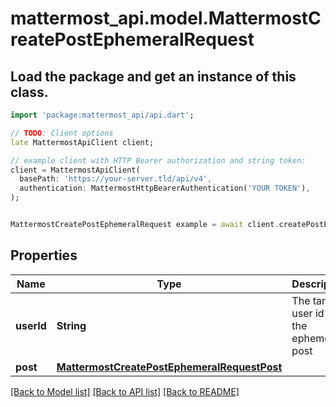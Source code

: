# mattermost_api.model.MattermostCreatePostEphemeralRequest

## Load the package and get an instance of this class.
```dart
import 'package:mattermost_api/api.dart';

// TODO: Client options
late MattermostApiClient client;

// example client with HTTP Bearer authorization and string token:
client = MattermostApiClient(
  basePath: 'https://your-server.tld/api/v4',
  authentication: MattermostHttpBearerAuthentication('YOUR TOKEN'),
);


MattermostCreatePostEphemeralRequest example = await client.createPostEphemeralRequest.FUNCTION_THAT_RETURNS_THIS_CLASS();

```

## Properties
Name | Type | Description | Notes
------------ | ------------- | ------------- | -------------
**userId** | **String** | The target user id for the ephemeral post | 
**post** | [**MattermostCreatePostEphemeralRequestPost**](MattermostCreatePostEphemeralRequestPost.md) |  | 

[[Back to Model list]](../GENERATED_README.md#documentation-for-models) [[Back to API list]](../GENERATED_README.md#documentation-for-api-endpoints) [[Back to README]](../GENERATED_README.md)


